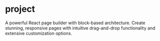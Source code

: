 # project
A powerful React page builder with block-based architecture. Create stunning, responsive pages with intuitive drag-and-drop functionality and extensive customization options.

